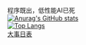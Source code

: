 程序既出，低性能AI已死  
[![Anurag's GitHub stats](https://github-readme-stats.vercel.app/api?username=bigLRRH)](https://github.com/anuraghazra/github-readme-stats)  
[![Top Langs](https://github-readme-stats.vercel.app/api/top-langs/?username=bigLRRH)](https://github.com/anuraghazra/github-readme-stats)  
[大事日表](大事日表.md)
